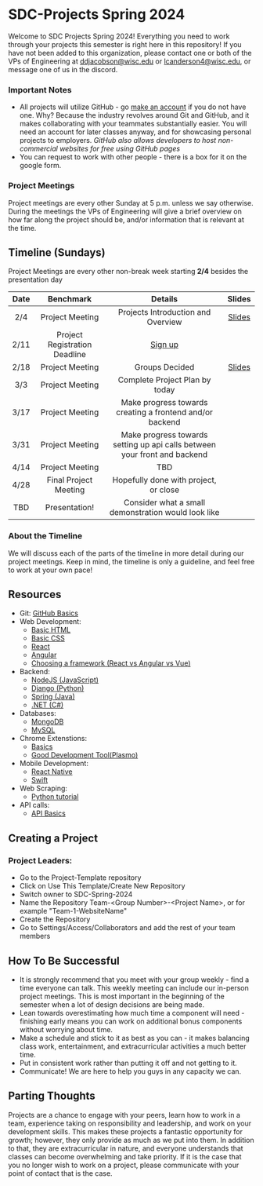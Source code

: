# SDC-Projects Spring 2024
Welcome to SDC Projects Spring 2024! Everything you need to work through your projects this semester is right here in this repository! If you have not been added to this organization, please contact one or both of the VPs of Engineering at ddjacobson@wisc.edu or lcanderson4@wisc.edu, or message one of us in the discord.

### Important Notes
* All projects will utilize GitHub - go [make an account](https://github.com/login) if you do not have one. Why? Because the industry revolves around Git and GitHub, and it makes collaborating with your teammates substantially easier. You will need an account for later classes anyway, and for showcasing personal projects to employers. *GitHub also allows developers to host non-commercial websites for free using GitHub pages*
* You can request to work with other people - there is a box for it on the google form.

### Project Meetings
Project meetings are every other Sunday at 5 p.m. unless we say otherwise. During the meetings the VPs of Engineering will give a brief overview on how far along the project should be, and/or information that is relevant at the time.

## Timeline (Sundays)
Project Meetings are every other non-break week starting **2/4** besides the presentation day


| Date | Benchmark | Details | Slides |
|:---:|:--------:|:------------:|:--------:|
|2/4| Project Meeting | Projects Introduction and Overview | [Slides](https://docs.google.com/presentation/d/1o8j933UMRYajCHNd2jFR2NGmcU2Ob2v_K5UTcn6EkwU/edit#slide=id.g18bd64ff9fd_0_6)|
|2/11| Project Registration Deadline | [Sign up](https://forms.gle/DS12xHmNRGEKznZY8) | |
|2/18| Project Meeting | Groups Decided | [Slides](https://docs.google.com/presentation/d/13ihRn9Og0f068BZP-ly-FvjOFTp0IUmaUIAfhTJl5zo/edit#slide=id.p) |
|3/3| Project Meeting | Complete Project Plan by today | |
|3/17| Project Meeting | Make progress towards creating a frontend and/or backend | |
|3/31| Project Meeting | Make progress towards setting up api calls between your front and backend | |
|4/14| Project Meeting | TBD | |
|4/28| Final Project Meeting | Hopefully done with project, or close | |
|TBD| Presentation! | Consider what a small demonstration would look like | |

### About the Timeline
We will discuss each of the parts of the timeline in more detail during our project meetings. Keep in mind, the timeline is only a guideline, and feel free to work at your own pace!

## Resources
- Git: [GitHub Basics](https://www.theodinproject.com/lessons/foundations-introduction-to-git)
- Web Development:
  - [Basic HTML](https://www.theodinproject.com/paths/foundations/courses/foundations#html-foundations)
  - [Basic CSS](https://www.theodinproject.com/paths/foundations/courses/foundations#css-foundations)
  - [React](https://www.theodinproject.com/paths/full-stack-javascript/courses/react)
  - [Angular](https://www.w3schools.com/angular/default.asp)
  - [Choosing a framework (React vs Angular vs Vue)](https://www.browserstack.com/guide/angular-vs-react-vs-vue#:~:text=Some%20frameworks%20which%20have%20become,%2Dfledged%20front%2Dend%20framework.)
- Backend:
  - [NodeJS (JavaScript)](https://www.theodinproject.com/paths/full-stack-javascript/courses/nodejs)
  - [Django (Python)](https://www.geeksforgeeks.org/django-tutorial/)
  - [Spring (Java)](https://spring.io/guides)
  - [.NET (C#)](https://learn.microsoft.com/en-us/dotnet/framework/install/)
- Databases:
  - [MongoDB](https://www.w3schools.com/mongodb/index.php)
  - [MySQL](https://www.w3schools.com/MySQL/default.asp)
- Chrome Extenstions:
  - [Basics](https://www.freecodecamp.org/news/building-chrome-extension/#how-to-create-a-chrome-extension)
  - [Good Development Tool(Plasmo)](https://www.plasmo.com/)
- Mobile Development:
  - [React Native](https://www.tutorialspoint.com/react_native/index.htm)
  - [Swift](https://www.javatpoint.com/ios-development-using-swift)
- Web Scraping:
  - [Python tutorial](https://www.geeksforgeeks.org/python-web-scraping-tutorial/)
- API calls:
  - [API Basics](https://generalassemb.ly/blog/using-apis-full-stack-web-development-app-creation/)
## Creating a Project
### Project Leaders:
- Go to the Project-Template repository
- Click on Use This Template/Create New Repository
- Switch owner to SDC-Spring-2024
- Name the Repository Team-\<Group Number\>-\<Project Name\>, or for example "Team-1-WebsiteName"
- Create the Repository
- Go to Settings/Access/Collaborators and add the rest of your team members

## How To Be Successful
* It is strongly recommend that you meet with your group weekly - find a time everyone can talk. This weekly meeting can include our in-person project meetings. This is most important in the beginning of the semester when a lot of design decisions are being made.
* Lean towards overestimating how much time a component will need - finishing early means you can work on additional bonus components without worrying about time.
* Make a schedule and stick to it as best as you can - it makes balancing class work, entertainment, and extracurricular activities a much better time.
* Put in consistent work rather than putting it off and not getting to it.
* Communicate! We are here to help you guys in any capacity we can.

## Parting Thoughts
Projects are a chance to engage with your peers, learn how to work in a team, experience taking on responsibility and leadership, and work on your development skills. This makes these projects a fantastic opportunity for growth; however, they only provide as much as we put into them. In addition to that, they are extracurricular in nature, and everyone understands that classes can become overwhelming and take priority. If it is the case that you no longer wish to work on a project, please communicate with your point of contact that is the case.
